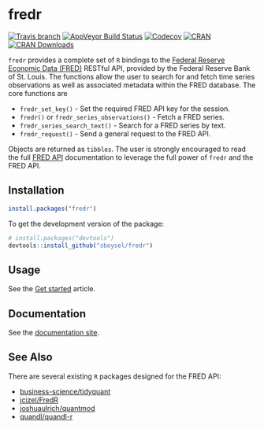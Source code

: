 # fredr

[![Travis
branch](https://img.shields.io/travis/sboysel/fredr/master.svg)](https://travis-ci.org/sboysel/fredr)
[![AppVeyor Build Status](https://ci.appveyor.com/api/projects/status/github/sboysel/fredr?branch=master&svg=true)](https://ci.appveyor.com/project/sboysel/fredr)
[![Codecov](https://img.shields.io/codecov/c/github/sboysel/fredr/master.svg)](https://codecov.io/github/sboysel/fredr)
[![CRAN](https://img.shields.io/cran/v/fredr.svg)](https://cran.r-project.org/web/packages/fredr/index.html)
[![CRAN Downloads](https://cranlogs.r-pkg.org/badges/fredr)](https://cran.r-project.org/package=fredr)



`fredr` provides a complete set of `R` bindings to the [Federal Reserve Economic
Data (FRED)](https://research.stlouisfed.org/fred2/) RESTful API, provided by 
the Federal Reserve Bank of St. Louis.  The functions allow the user to search 
for and fetch time series observations as well as associated metadata within the FRED 
database.  The core functions are

- `fredr_set_key()` - Set the required FRED API key for the session.
- `fredr()` or `fredr_series_observations()` - Fetch a FRED series.
- `fredr_series_search_text()` - Search for a FRED series by text.
- `fredr_request()` - Send a general request to the FRED API.

Objects are returned as `tibbles`.  The user is strongly encouraged to read the 
full [FRED API](https://research.stlouisfed.org/docs/api/fred/) documentation to 
leverage the full power of `fredr` and the FRED API.

## Installation


```r
install.packages("fredr")
```

To get the development version of the package:


```r
# install.packages("devtools")
devtools::install_github("sboysel/fredr")
```

## Usage

See the [Get started](http://sboysel.github.io/fredr/articles/fredr.html) article.

## Documentation

See the [documentation site](http://sboysel.github.io/fredr/).

## See Also

There are several existing `R` packages designed for the FRED API:

* [business-science/tidyquant](https://github.com/business-science/tidyquant)
* [jcizel/FredR](https://github.com/jcizel/FredR)
* [joshuaulrich/quantmod](https://github.com/joshuaulrich/quantmod)
* [quandl/quandl-r](https://github.com/quandl/quandl-r)


